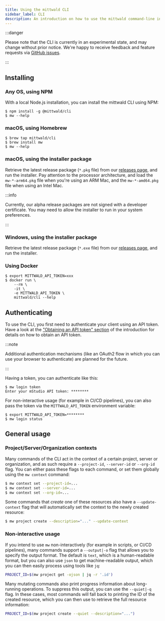 ```yaml
---
title: Using the mittwald CLI
sidebar_label: CLI
description: An introduction on how to use the mittwald command-line interface (CLI)
---
```


:::danger

Please note that the CLI is currently in an experimental state, and may change without prior notice. We're happy to receive feedback and feature requests via [GitHub issues](https://github.com/mittwald/cli/issues).

:::

## Installing

### Any OS, using NPM

With a local Node.js installation, you can install the mittwald CLI using NPM:

```
$ npm install -g @mittwald/cli
$ mw --help
```

### macOS, using Homebrew

```
$ brew tap mittwald/cli
$ brew install mw
$ mw --help
```

### macOS, using the installer package

Retrieve the latest release package (`*.pkg` file) from our [releases page](https://github.com/mittwald/cli/releases), and run the installer. Pay attention to the processor architecture, and load the `mw-*-arm64.pkg` file when you're using an ARM Mac, and the `mw-*-amd64.pkg` file when using an Intel Mac.

:::info

Currently, our alpha release packages are not signed with a developer certificate. You may need to allow the installer to run in your system preferences.

:::

### Windows, using the installer package

Retrieve the latest release package (`*.exe` file) from our [releases page](https://github.com/mittwald/cli/releases), and run the installer.

### Using Docker

```
$ export MITTWALD_API_TOKEN=xxx
$ docker run \
    --rm \
    -it \
    -e MITTWALD_API_TOKEN \
    mittwald/cli --help
```

## Authenticating

To use the CLI, you first need to authenticate your client using an API token. Have a look at the ["Obtaining an API token" section](../../intro#obtaining-an-api-token) of the introduction for details on how to obtain an API token.

:::note

Additional authentication mechanisms (like an OAuth2 flow in which you can use your browser to authenticate) are planned for the future.

:::

Having a token, you can authenticate like this:

```
$ mw login token
Enter your mStudio API token: ********
```

For non-interactive usage (for example in CI/CD pipelines), you can also pass the token via the `MITTWALD_API_TOKEN` environment variable:

```
$ export MITTWALD_API_TOKEN=********
$ mw login status
```

## General usage

### Project/Server/Organization contexts

Many commands of the CLI act in the context of a certain project, server or organization, and as such require a `--project-id`, `--server-id` or `--org-id` flag. You can either pass these flags to each command, or set them globally using the `mw context` command:

```bash
$ mw context set --project-id=...
$ mw context set --server-id=...
$ mw context set --org-id=...
```

Some commands that _create_ one of these resources also have a `--update-context` flag that will automatically set the context to the newly created resource:

```bash
$ mw project create --description="..." --update-context
```

### Non-interactive usage

If you intend to use `mw` non-interactively (for example in scripts, or CI/CD pipelines), many commands support a `--output|-o` flag that allows you to specify the output format. The default is `text`, which is a human-readable format, but you can also use `json` to get machine-readable output, which you can then easily process using tools like `jq`:

```bash
PROJECT_ID=$(mw project get -ojson | jq -r '.id')
```

Many mutating commands also print progress information about long-running operations. To suppress this output, you can use the `--quiet|-q` flag. In these cases, most commands will fall back to printing the ID of the created resource, which you can then use to retrieve the full resource information:

```bash
PROJECT_ID=$(mw project create --quiet --description="...")
```
